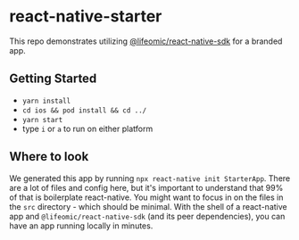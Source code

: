 # react-native-starter

This repo demonstrates utilizing [@lifeomic/react-native-sdk] for a branded app.

## Getting Started

- `yarn install`
- `cd ios && pod install && cd ../`
- `yarn start`
- type `i` or `a` to run on either platform

## Where to look

We generated this app by running `npx react-native init StarterApp`. There are a
lot of files and config here, but it's important to understand that 99% of that
is boilerplate react-native. You might want to focus in on the files in the
`src` directory - which should be minimal. With the shell of a react-native app
and `@lifeomic/react-native-sdk` (and its peer dependencies), you can have an
app running locally in minutes.

[@lifeomic/react-native-sdk]: https://github.com/lifeomic/react-native-sdk
